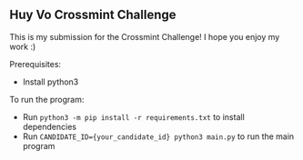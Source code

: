 ## Huy Vo Crossmint Challenge

This is my submission for the Crossmint Challenge!  I hope you enjoy my work :)

Prerequisites:
* Install python3

To run the program:
* Run `python3 -m pip install -r requirements.txt` to install dependencies
* Run `CANDIDATE_ID={your_candidate_id} python3 main.py` to run the main program